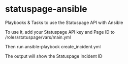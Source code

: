 # statuspage-ansible
Playbooks &amp; Tasks to use the Statuspage API with Ansible

To use it, add your Statuspage API key and Page ID to /roles/statuspage/vars/main.yml

Then run ansible-playbook create_incident.yml

The output will show the Statuspage Incident ID
